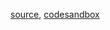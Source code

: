 [source](https://github.com/backenddevplus/react-stockcharts/blob/master/docs/lib/charts/VolumeProfileBySessionChart.js), [codesandbox](https://codesandbox.io/s/github/backenddevplus/react-stockcharts-examples2/tree/master/examples/VolumeProfileBySessionChart)
